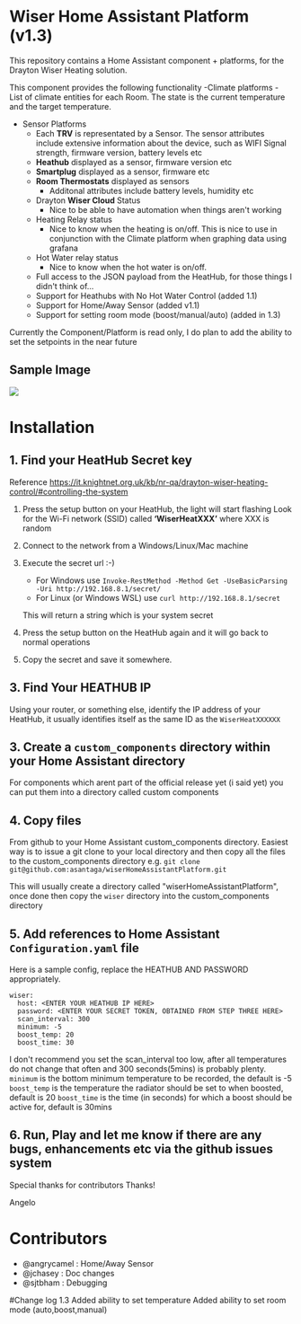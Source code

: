# Wiser Home Assistant Platform (v1.3)


This repository contains a Home Assistant component + platforms, for the Drayton Wiser Heating solution.

This component provides the following functionality
-Climate platforms
    - List of climate entities for each Room. The state is the current temperature and the target temperature.  
- Sensor Platforms
    - Each **TRV** is representated by a Sensor. The sensor attributes include extensive information about the device, such as WIFI Signal strength, firmware version, battery levels etc
    - **Heathub** displayed as a sensor, firmware version etc
    - **Smartplug** displayed as a sensor, firmware etc
    - **Room Thermostats** displayed as sensors
        - Additonal attributes include battery levels, humidity etc
    - Drayton **Wiser Cloud** Status
        - Nice to be able to have automation when things aren't working
    - Heating Relay status
        - Nice to know when the heating is on/off. This is nice to use in conjunction with the Climate platform when graphing data using grafana
    - Hot Water relay status
        - Nice to know when the hot water is on/off. 
    - Full access to the JSON payload from the HeatHub, for those things I didn't think of... 
    - Support for Heathubs with No Hot Water Control (added 1.1)
    - Support for Home/Away Sensor (added v1.1)
    - Support for setting room mode (boost/manual/auto) (added in 1.3)

Currently the Component/Platform is read only, I do plan to add the ability to set the setpoints in the near future

## Sample Image

![](https://raw.githubusercontent.com/asantaga/wiserHomeAssistantPlatform/master/docs/homeassistant_sample.jpg)


# Installation
## 1. Find your HeatHub Secret key
Reference https://it.knightnet.org.uk/kb/nr-qa/drayton-wiser-heating-control/#controlling-the-system
1. Press the setup button on your HeatHub, the light will start flashing
Look for the Wi-Fi network (SSID) called **‘WiserHeatXXX’** where XXX is random
2. Connect to the network from a Windows/Linux/Mac machine
3. Execute the secret url :-)
   * For Windows use `Invoke-RestMethod -Method Get -UseBasicParsing -Uri http://192.168.8.1/secret/` 
   * For Linux (or Windows WSL) use `curl http://192.168.8.1/secret`

   This will return a string which is your system secret

4. Press the setup button on the HeatHub again and it will go back to normal operations
5. Copy the secret and save it somewhere.
## 3. Find Your HEATHUB IP

Using your router, or something else, identify the IP address of your HeatHub, it usually identifies itself as the same ID as the ``WiserHeatXXXXXX`` 

## 3. Create a `custom_components` directory within your Home Assistant directory

For components which arent part of the official release yet (i said yet) you can put them into a directory called  custom components

## 4. Copy files 
From github to your Home Assistant custom_components directory. Easiest way is to issue a git clone to your local directory and then copy all the files to the custom_components directory
e.g. 
    ```git clone git@github.com:asantaga/wiserHomeAssistantPlatform.git```

This will usually create a directory called "wiserHomeAssistantPlatform", once done then copy the ```wiser``` directory into the custom_components directory

## 5. Add references to Home Assistant `Configuration.yaml` file 

Here is a sample config, replace the HEATHUB AND PASSWORD appropriately.

```
wiser:
  host: <ENTER YOUR HEATHUB IP HERE>
  password: <ENTER YOUR SECRET TOKEN, OBTAINED FROM STEP THREE HERE>
  scan_interval: 300
  minimum: -5
  boost_temp: 20
  boost_time: 30
```

I don't recommend you set the scan_interval too low, after all temperatures do not change that often and 300 seconds(5mins) is probably plenty.
```minimum``` is the bottom minimum temperature to be recorded, the default is -5
```boost_temp``` is the temperature the radiator should be set to when boosted, default is 20
```boost_time``` is the time (in seconds) for which a boost should be active for, default is 30mins

## 6. Run, Play and let me know if there are any bugs, enhancements etc via the github issues system

Special thanks for contributors 
Thanks!

Angelo

# Contributors

- @angrycamel  : Home/Away Sensor
- @jchasey     : Doc changes
- @sjtbham     : Debugging

#Change log
1.3     Added ability to set temperature
        Added ability to set room mode (auto,boost,manual)
        

